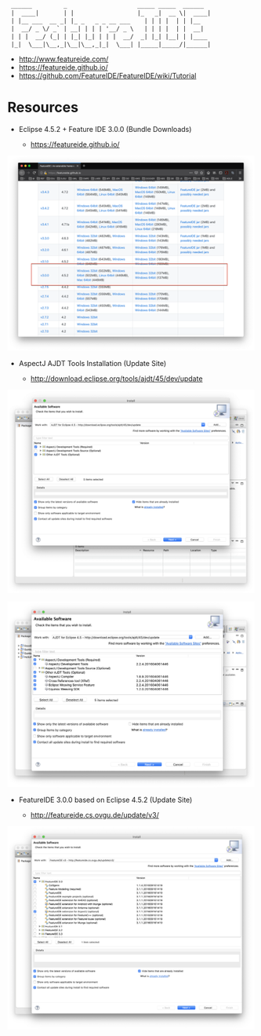 	
	 ______         _                    _____ _____  ______ 
	 |  ____|       | |                  |_   _|  __ \|  ____|
	 | |__ ___  __ _| |_ _   _ _ __ ___    | | | |  | | |__   
	 |  __/ _ \/ _` | __| | | | '__/ _ \   | | | |  | |  __|  
	 | | |  __/ (_| | |_| |_| | | |  __/  _| |_| |__| | |____ 
	 |_|  \___|\__,_|\__|\__,_|_|  \___| |_____|_____/|______|
	                                                                                            
	
* http://www.featureide.com/
* https://featureide.github.io/
* https://github.com/FeatureIDE/FeatureIDE/wiki/Tutorial


# Resources

* Eclipse 4.5.2 + Feature IDE 3.0.0 (Bundle Downloads)

	* https://featureide.github.io/
		
![Install](./images/eclipse-install.png)

* AspectJ AJDT Tools Installation (Update Site)

	* http://download.eclipse.org/tools/ajdt/45/dev/update

![Install](./images/ajdt-install.png)

![Install](./images/ajdt-versions.png)	

* FeatureIDE 3.0.0 based on Eclipse 4.5.2 (Update Site)

	* http://featureide.cs.ovgu.de/update/v3/


![Install](./images/featureide-install.png)
	
		
